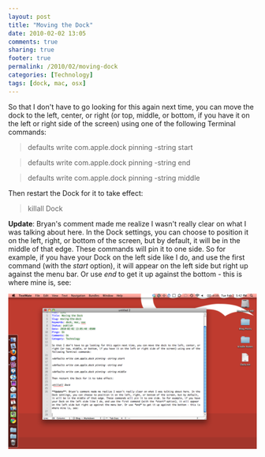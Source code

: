 ```yaml
---
layout: post
title: "Moving the Dock"
date: 2010-02-02 13:05
comments: true
sharing: true
footer: true
permalink: /2010/02/moving-dock
categories: [Technology]
tags: [dock, mac, osx]
---
```

So that I don't have to go looking for this again next time, you can move the dock to the left, center, or right (or top, middle, or bottom, if you have it on the left or right side of the screen) using one of the following Terminal commands:

>defaults write com.apple.dock pinning -string start

>defaults write com.apple.dock pinning -string end

>defaults write com.apple.dock pinning -string middle

Then restart the Dock for it to take effect:

>killall Dock

**Update**: Bryan's comment made me realize I wasn't really clear on what I was talking about here. In the Dock settings, you can choose to position it on the left, right, or bottom of the screen, but by default, it will be in the middle of that edge. These commands will pin it to one side. So for example, if you have your Dock on the left side like I do, and use the first command (with the *start* option), it will appear on the left side but right up against the menu bar. Or use *end* to get it up against the bottom - this is where mine is, see:

<img src="/files/images/screen_shot_2010_02_02_at_54216_pm.png" alt="Dock Position" width=600 />